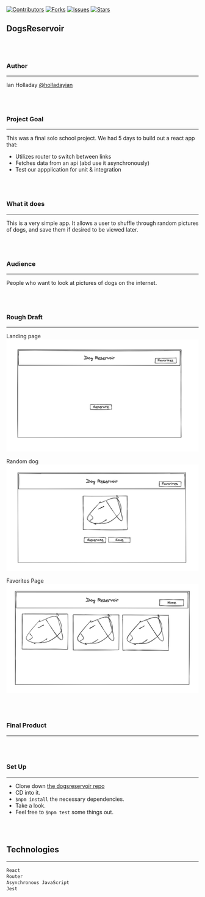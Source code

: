 [![Contributors][contributors-shield]](https://github.com/holladayian/dogrsreservoir/graphs/contributors)
[![Forks][forks-shield]](https://github.com/holladayian/dogrsreservoir/network/members)
[![Issues][issues-shield]](https://github.com/holladayian/dogrsreservoir/issues)
[![Stars][stars-shield]](https://github.com/holladayian/dogrsreservoir)

## DogsReservoir


<br><br>

### Author

---

Ian Holladay [@holladayian](https://github.com/holladayian)



<br><br>

### Project Goal 
---

This was a final solo school project. We had 5 days to build out a react app that:
* Utilizes router to switch between links
* Fetches data from an api (abd use it asynchronously)
* Test our appplication for unit & integration 

<br><br>

### What it does
---

This is a very simple app. It allows a user to shuffle through random pictures of dogs, and save them if desired to be viewed later.

<br><br>

###  Audience
---

People who want to look at pictures of dogs on the internet.

<br><br>

###  Rough Draft
---
Landing page
<img src='src/imgs/landing.png'/>

Random dog
<img src='src/imgs/random.png'/>

Favorites Page
<img src='src/imgs/favorites-page.png'/>



<br><br>

### Final Product
---




<br><br>

### Set Up
---

* Clone down [the dogsreservoir repo](https://github.com/holladayian/dogrsreservoir)
* CD into it.
* `$npm install` the necessary dependencies.
* Take a look.
* Feel free to `$npm test` some things out.

<br><br>

## Technologies
---
```
React
Router
Asynchronous JavaScript
Jest
```
<br><br>
<br><br>
<br><br>
<br><br>
<br><br>
<br><br>



[contributors-shield]: https://img.shields.io/github/contributors/holladayian/dogrsreservoir.svg?style=flat-square
[contributors-url]: https://github.com/holladayian/dogrsreservoir/graphs/contributors
[forks-shield]: https://img.shields.io/github/forks/holladayian/dogrsreservoir.svg?style=flat-square
[forks-url]: https://github.com/holladayian/dogrsreservoir/network/members
[stars-shield]: https://img.shields.io/github/stars/holladayian/dogrsreservoir.svg?style=flat-square 
[stars-url]: https://github.com/holladayian/dogrsreservoir/stargazers
[issues-shield]: https://img.shields.io/github/issues/holladayian/dogrsreservoir.svg?style=flat-square
[issues-url]: https://github.com/holladayian/dogrsreservoir/issues
[product-screenshot]: images/screenshot.png